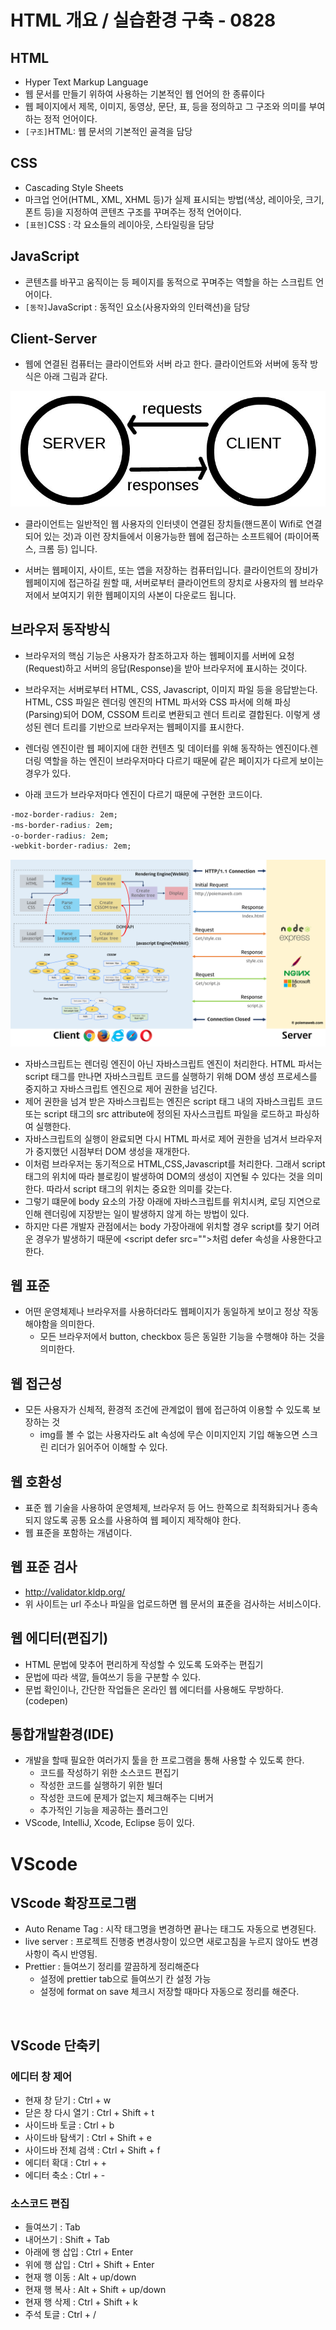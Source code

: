# HTML 개요 / 실습환경 구축 - 0828
## HTML 
- Hyper Text Markup Language
- 웹 문서를 만들기 위하여 사용하는 기본적인 웹 언어의 한 종류이다
- 웹 페이지에서 제목, 이미지, 동영상, 문단, 표, 등을 정의하고 그 구조와 의미를 부여하는 정적 언어이다.
- `[구조]`HTML: 웹 문서의 기본적인 골격을 담당
## CSS 
- Cascading Style Sheets
- 마크업 언어(HTML, XML, XHML 등)가 실제 표시되는 방법(색상, 레이아웃, 크기, 폰트 등)을 지정하여 콘텐츠 구조를 꾸며주는 정적 언어이다.
- `[표현]`CSS : 각 요소들의 레이아웃, 스타일링을 담당
## JavaScript
- 콘텐츠를 바꾸고 움직이는 등 페이지를 동적으로 꾸며주는 역할을 하는 스크립트 언어이다.
- `[동작]`JavaScript : 동적인 요소(사용자와의 인터랙션)을 담당

## Client-Server 
- 웹에 연결된 컴퓨터는 클라이언트와 서버 라고 한다. 클라이언트와 서버에 동작 방식은 아래 그림과 같다.

<img src = "../img/Client-server.jpg">

- 클라이언트는 일반적인 웹 사용자의 인터넷이 연결된 장치들(핸드폰이 Wifi로 연결되어 있는 것)과 이런 장치들에서 이용가능한 웹에 접근하는 소프트웨어 (파이어폭스, 크롬 등) 입니다.

- 서버는 웹페이지, 사이트, 또는 앱을 저장하는 컴퓨터입니다. 클라이언트의 장비가 웹페이지에 접근하길 원할 때, 서버로부터 클라이언트의 장치로 사용자의 웹 브라우저에서 보여지기 위한 웹페이지의 사본이 다운로드 됩니다.



## 브라우저 동작방식
- 브라우저의 핵심 기능은 사용자가 참조하고자 하는 웹페이지를 서버에 요청(Request)하고 서버의 응답(Response)을 받아 브라우저에 표시하는 것이다.
-  브라우저는 서버로부터 HTML, CSS, Javascript, 이미지 파일 등을 응답받는다. HTML, CSS 파일은 렌더링 엔진의 HTML 파서와 CSS 파서에 의해 파싱(Parsing)되어 DOM, CSSOM 트리로 변환되고 렌더 트리로 결합된다. 이렇게 생성된 렌더 트리를 기반으로 브라우저는 웹페이지를 표시한다.

- 렌더링 엔진이란 웹 페이지에 대한 컨텐츠 및 데이터를 위해 동작하는 엔진이다.렌더링 역할을 하는 엔진이 브라우저마다 다르기 때문에 같은 페이지가 다르게 보이는 경우가 있다.
- 아래 코드가 브라우저마다 엔진이 다르기 때문에 구현한 코드이다.
```css
-moz-border-radius: 2em; 
-ms-border-radius: 2em; 
-o-border-radius: 2em; 
-webkit-border-radius: 2em;
```
<img src = "../img/browser.jpg">

- 자바스크립트는 렌더링 엔진이 아닌 자바스크립트 엔진이 처리한다. HTML 파서는 script 태그를 만나면 자바스크립트 코드를 실행하기 위해 DOM 생성 프로세스를 중지하고 자바스크립트 엔진으로 제어 권한을 넘긴다.
- 제어 권한을 넘겨 받은 자바스크립트는 엔진은 script 태그 내의 자바스크립트 코드 또는 script 태그의 src attribute에 정의된 자사스크립트 파일을 로드하고 파싱하여 실행한다.
- 자바스크립트의 실행이 완료되면 다시 HTML 파서로 제어 권한을 넘겨서 브라우저가 중지했던 시점부터 DOM 생성을 재개한다.
- 이처럼 브라우저는 동기적으로 HTML,CSS,Javascript를 처리한다. 그래서 script 태그의 위치에 따라 블로킹이 발생하여 DOM의 생성이 지연될 수 있다는 것을 의미한다. 따라서 script 태그의 위치는 중요한 의미를 갖는다.
- 그렇기 떄문에 body 요소의 가장 아래에 자바스크립트를 위치시켜, 로딩 지연으로 인해 렌더링에 지장받는 일이 발생하지 않게 하는 방법이 있다.
- 하지만 다른 개발자 관점에서는 body 가장아래에 위치할 경우 script를 찾기 어려운 경우가 발생하기 때문에 &#60;script defer src="">처럼 defer 속성을 사용한다고 한다.

## 웹 표준
- 어떤 운영체제나 브라우저를 사용하더라도 웹페이지가 동일하게 보이고 정상 작동해야함을 의미한다.
    - 모든 브라우저에서 button, checkbox 등은 동일한 기능을 수행해야 하는 것을 의미한다.
## 웹 접근성
- 모든 사용자가 신체적, 환경적 조건에 관계없이 웹에 접근하여 이용할 수 있도록 보장하는 것
    - img를 볼 수 없는 사용자라도 alt 속성에 무슨 이미지인지 기입 해놓으면 스크린 리더가 읽어주어 이해할 수 있다.
## 웹 호환성
- 표준 웹 기술을 사용하여 운영체제, 브라우저 등 어느 한쪽으로 최적화되거나 종속되지 않도록 공통 요소를 사용하여 웹 페이지 제작해야 한다.
- 웹 표준을 포함하는 개념이다.

## 웹 표준 검사
- http://validator.kldp.org/
- 위 사이트는 url 주소나 파일을 업로드하면 웹 문서의 표준을 검사하는 서비스이다.

## 웹 에디터(편집기)
- HTML 문법에 맞추어 편리하게 작성할 수 있도록 도와주는 편집기
- 문법에 따라 색깔, 들여쓰기 등을 구분할 수 있다.
- 문법 확인이나, 간단한 작업들은 온라인 웹 에디터를 사용해도 무방하다.(codepen)

## 통합개발환경(IDE)
- 개발을 할때 필요한 여러가지 툴을 한 프로그램을 통해 사용할 수 있도록 한다.
    - 코드를 작성하기 위한 소스코드 편집기
    - 작성한 코드를 실행하기 위한 빌더
    - 작성한 코드에 문제가 없는지 체크해주는 디버거
    - 추가적인 기능을 제공하는 플러그인
- VScode, IntelliJ, Xcode, Eclipse 등이 있다.

# VScode
## VScode 확장프로그램
- Auto Rename Tag : 시작 태그명을 변경하면 끝나는 태그도 자동으로 변경된다.
- live server : 프로젝트 진행중 변경사항이 있으면 새로고침을 누르지 않아도 변경사항이 즉시 반영됨.
- Prettier : 들여쓰기 정리를 깔끔하게 정리해준다
    - 설정에 prettier tab으로 들여쓰기 칸 설정 가능
    - 설정에 format on save 체크시 저장할 때마다 자동으로 정리를 해준다.

<br>

## VScode 단축키
### 에디터 창 제어
- 현재 창 닫기 : Ctrl + w
- 닫은 창 다시 열기 : Ctrl + Shift + t
- 사이드바 토글 :  Ctrl + b
- 사이드바 탐색기 : Ctrl + Shift + e
- 사이드바 전체 검색 : Ctrl + Shift + f
- 에디터 확대 : Ctrl + +
- 에디터 축소 : Ctrl + -

### 소스코드 편집
- 들여쓰기 : Tab
- 내어쓰기 : Shift + Tab
- 아래에 행 삽입 : Ctrl + Enter
- 위에 행 삽입 : Ctrl + Shift + Enter
- 현재 행 이동 : Alt + up/down 
- 현재 행 복사 : Alt + Shift + up/down
- 현재 행 삭제 : Ctrl + Shift + k
- 주석 토글 : Ctrl + /


